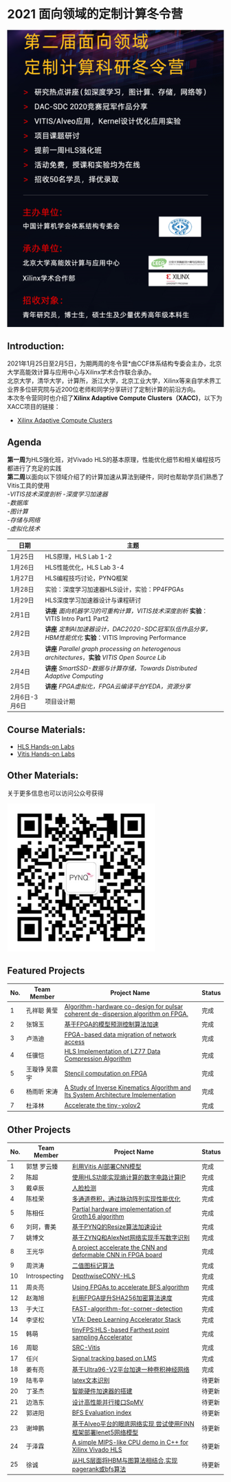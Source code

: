 # 2021 面向领域的定制计算冬令营

![image](image/WinterCAMP2021-1.PNG)

## Introduction:
2021年1月25日至2月5日，为期两周的冬令营*由CCF体系结构专委会主办，北京大学高能效计算与应用中心与Xilinx学术合作联合承办。  
北京大学，清华大学，计算所，浙江大学，北京工业大学，Xilinx等来自学术界工业界多位研究院与近200位老师和同学分享研讨了定制计算的前沿方向。  
本次冬令营同时也介绍了**Xilinx Adaptive Compute Clusters（XACC)**，以下为XACC项目的链接：
*  [Xilinx Adaptive Compute Clusters](https://xilinx.github.io/xacc/)

## Agenda
**第一周**为HLS强化班，对Vivado HLS的基本原理，性能优化细节和相关编程技巧都进行了充足的实践    
**第二周**以面向以下领域介绍了的计算加速从算法到硬件，同时也帮助学员们熟悉了Vitis工具的使用  
*-VITIS技术深度剖析
-深度学习加速器  
-数据库  
-图计算  
-存储与网络  
-虚拟化技术* 

日期 | 主题
-|-
1月25日 | HLS原理，HLS Lab 1-2
1月26日 | HLS性能优化，HLS Lab 3-4
1月27日 | HLS编程技巧讨论，PYNQ框架
1月28日 | 实验：深度学习加速器HLS设计，实验：PP4FPGAs
1月29日 | HLS深度学习加速器设计与课程研讨
2月1日 | **讲座** *面向机器学习的可重构计算，VITIS技术深度剖析* **实验**：VITIS Intro Part1 Part2
2月2日 | **讲座** *定制AI加速器设计，DAC2020-SDC冠军队伍作品分享，HBM性能优化* **实验**：VITIS Improving Performance
2月3日 | **讲座** *Parallel graph processing on heterogenous architectures*，**实验** *VITIS Open Source Lib*
2月4日 | **讲座** *SmartSSD-数据与计算存储，Towards Distributed Adaptive Computing* 
2月5日 | **讲座** *FPGA虚拟化，FPGA云编译平台YEDA，资源分享*
2月6日-3月6日 | 项目设计期

## Course Materials:
* [HLS Hands-on Labs](https://github.com/xupgit/High-Level-Synthesis-Flow-on-Zynq-using-Vivado-HLS)
* [Vitis Hands-on Labs](https://xilinx.github.io/xup_compute_acceleration/)

## Other Materials:
关于更多信息也可以访问公众号获得  

![image](image/qrcode_Pynq_small.jpg)

## Featured Projects

No. | Team Member | Project Name | Status
-|-|-|-
1| 孔祥聪 黄莹| [Algorithm-hardware co-design for pulsar coherent de-dispersion algorithm on FPGA.](https://github.com/kongxiangcong/Pulsar-FPGA)| 完成
2| 张锦玉 | [基于FPGA的模型预测控制算法加速](https://github.com/zhang-jinyu/IIoT-SPYN/tree/2021_CN_WinterCamp)| 完成
3| 卢浩迪 | [FPGA-based data migration of network access](https://github.com/Lhoddy/fpga_demo) | 完成
4| 任骥恺 | [HLS Implementation of LZ77 Data Compression Algorithm](https://github.com/bjrjk/HLS-LZ77) | 完成
5| 王璇铮 吴震宇  | [Stencil computation on FPGA](https://github.com/KevinLikesDringCoffe/Stencil-computation-on-FPGA) | 完成
6| 杨雨昕 宋涛 | [A Study of Inverse Kinematics Algorithm and Its System Architecture Implementation](https://github.com/CICS-ICT/ik-acceleration) | 完成
7| 杜泽林 | [Accelerate the tiny-yolov2](https://github.com/duzelin/Convor.git) | 完成

## Other Projects

No. | Team Member | Project Name | Status
-|-|-|-
1| 郭慧 罗云臻| [利用Vitis AI部署CNN模型](https://github.com/CSU-GH/XilinxWinterCampProject)| 完成
2| 陈超 | [使用HLS功能实现熵计算的数字电路计算IP](https://github.com/AllenChenChao/20210208HLS_for_entropy)| 完成
3| 戴卓辰 | [人脸检测](https://github.com/XS30/Face-detection-in-PYNQ) | 完成
4| 陈桂荣 | [多通道卷积，通过脉动阵列实现性能优化](https://github.com/minicarbon/winter_camp_project) | 完成
5| 陈相任 | [Partial hardware implementation of Groth16 algorithm](https://github.com/chenxiangren1/Groth16) | 完成
6| 刘珂，曹美|[基于PYNQ的Resize算法加速设计](https://github.com/onWayforever/Xilinx_winterCamp/blob/master/readMe.md)| 完成
7| 姚博文 |[基于ZYNQ和AlexNet网络实现手写数字识别](https://github.com/yobuwen/hello-one) | 完成
8| 王光华 | [A project accelerate the CNN and deformable CNN in FPGA board](https://github.com/meicale/Acc_DeCNN_on_FPGA) | 完成
9| 周洪涛 |[二值图标记算法](https://github.com/ZhouHunt/Two-Scan-Labeling-implemented-on-FPGA) | 完成
10| Introspecting| [DepthwiseCONV-HLS](https://github.com/Introspecting/DepthwiseCONV-HLS) | 完成
11| 周炎亮 | [Using FPGAs to accelerate BFS algorithm](https://github.com/triode-zyl/BFS-on-FPGA) | 完成
12| 赵海旭| [利用FPGA提升SHA256加密算法速度](https://github.com/zhaohaixu/SHA256-FPGA-HLS) | 完成
13| 于大江 | [FAST-algorithm-for-corner-detection](https://github.com/djgq2020/FAST-algorithm-for-corner-detection/blob/main/README.md) | 完成
14| 李坚松 | [VTA: Deep Learning Accelerator Stack](https://gitee.com/json-lee/fpga-getting-started ) | 完成
15| 韩萌 | [tinyFPS:HLS-based Farthest point sampling Accelerator](https://github.com/hanm2019/tinyFPS) | 完成
16| 周聪 | [SRC-Vitis](https://github.com/sazczmh/SRC-Vitis) | 完成
17| 任兴 | [Signal tracking based on LMS](https://github.com/rx978871284/Signal-tracking-based-on-LMS.git) | 完成
18| 姜有亮 | [基于Ultra96-V2平台加速一种卷积神经网络](https://github.com/cocoyomi/Accelerate-ConvNet-on-Ultra96V2) | 完成
19| 陆韦辛| [latex文本识别]( https://github.com/aceansgar/latex_recognition/blob/main/readme.md) | 待更新
20| 丁圣杰| [智能硬件加速器的搭建](https://github.com/AI-Unicorn-D/Design-of-accelerator-based-on-zcu104/blob/main/README.md)| 待更新
21| 边浩东 | [设计高性能并行接口SpMV](https://github.com/nulidangxueshen/2021_Xilinx_FPGA_SpMV/blob/main/README.md) | 待更新
22| 郭进阳 | [BFS Evaluation index](https://github.com/Jinyang-Guo/HBM-BFS) | 待更新
23| 谢坤鹏 | [基于Alveo平台的眼底网络实现 尝试使用FINN框架部署lenet5网络模型](https://github.com/xiekunpeng/Xilinx_Wintercamp) | 待更新
24| 于泽霖 | [A simple MIPS-like CPU demo in C++ for Xilinx Vivado HLS](https://github.com/junglehust/Vivado_HLS-Demo/blob/main/README.md) | 待更新
25| 徐诚 | [从HLS层面将HBM与图算法相结合,实现pagerank或bfs算法](https://github.com/jerryxucheng/vitis) | 待更新
